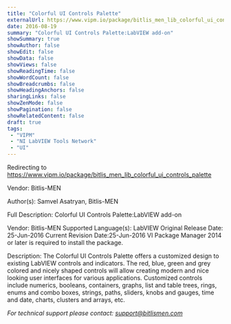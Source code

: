 ```yaml
---
title: "Colorful UI Controls Palette"
externalUrl: https://www.vipm.io/package/bitlis_men_lib_colorful_ui_controls_palette
date: 2016-08-19
summary: "Colorful UI Controls Palette:LabVIEW add-on"
showSummary: true
showAuthor: false
showEdit: false
showData: false
showViews: false
showReadingTime: false
showWordCount: false
showBreadcrumbs: false
showHeadingAnchors: false
sharingLinks: false
showZenMode: false
showPagination: false
showRelatedContent: false
draft: true
tags:
 - "VIPM"
 - "NI LabVIEW Tools Network"
 - "UI"
---
```


Redirecting to https://www.vipm.io/package/bitlis_men_lib_colorful_ui_controls_palette

Vendor: Bitlis-MEN

Author(s): Samvel Asatryan, Bitlis-MEN
 
Full Description:
Colorful UI Controls Palette:LabVIEW add-on

Vendor: Bitlis-MEN
Supported Language(s): LabVIEW
Original Release Date: 25-Jun-2016
Current Revision Date:25-Jun-2016
VI Package Manager 2014 or later is required to install the package.

Description:
The Colorful UI Controls Palette offers a customized design to existing LabVIEW controls and indicators. 
The red, blue, green and grey colored and nicely shaped controls will allow creating modern and nice looking user interfaces for various applications.
Customized controls include numerics, booleans, containers, graphs, list and table trees, rings, enums and combo boxes, strings, paths, sliders, knobs and gauges, time and date, charts, clusters and arrays, etc.

*For technical support please contact: support@bitlismen.com*